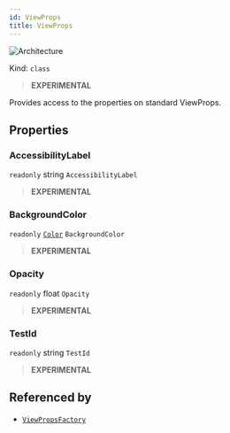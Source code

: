 ```yaml
---
id: ViewProps
title: ViewProps
---
```


![Architecture](https://img.shields.io/badge/architecture-new_only-blue)

Kind: `class`

> **EXPERIMENTAL**

Provides access to the properties on standard ViewProps.

## Properties
### AccessibilityLabel
`readonly`  string `AccessibilityLabel`

> **EXPERIMENTAL**

### BackgroundColor
`readonly`  [`Color`](Color) `BackgroundColor`

> **EXPERIMENTAL**

### Opacity
`readonly`  float `Opacity`

> **EXPERIMENTAL**

### TestId
`readonly`  string `TestId`

> **EXPERIMENTAL**

## Referenced by
- [`ViewPropsFactory`](ViewPropsFactory)
